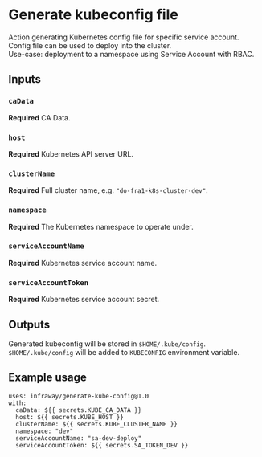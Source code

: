 # Generate kubeconfig file
Action generating Kubernetes config file for specific service account. Config file can be used to deploy into the cluster.    
Use-case: deployment to a namespace using Service Account with RBAC.

## Inputs
### `caData`
**Required** CA Data.
### `host`
**Required** Kubernetes API server URL.
### `clusterName`
**Required** Full cluster name, e.g. `"do-fra1-k8s-cluster-dev"`.
### `namespace`
**Required** The Kubernetes namespace to operate under.
### `serviceAccountName`
**Required** Kubernetes service account name.
### `serviceAccountToken`
**Required** Kubernetes service account secret.

## Outputs
Generated kubeconfig will be stored in `$HOME/.kube/config`.  
`$HOME/.kube/config` will be added to `KUBECONFIG` environment variable.

## Example usage
```
uses: infraway/generate-kube-config@1.0
with:
  caData: ${{ secrets.KUBE_CA_DATA }}
  host: ${{ secrets.KUBE_HOST }}
  clusterName: ${{ secrets.KUBE_CLUSTER_NAME }}
  namespace: "dev"
  serviceAccountName: "sa-dev-deploy"
  serviceAccountToken: ${{ secrets.SA_TOKEN_DEV }}
```
